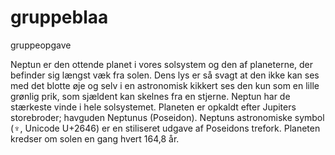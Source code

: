 # gruppeblaa
gruppeopgave

Neptun er den ottende planet i vores solsystem og den af planeterne, der befinder sig længst væk fra solen. Dens lys er så svagt at den ikke kan ses med det blotte øje og selv i en astronomisk kikkert ses den kun som en lille grønlig prik, som sjældent kan skelnes fra en stjerne. Neptun har de stærkeste vinde i hele solsystemet. Planeten er opkaldt efter Jupiters storebroder; havguden Neptunus (Poseidon). Neptuns astronomiske symbol (♆, Unicode U+2646) er en stiliseret udgave af Poseidons trefork. Planeten kredser om solen en gang hvert 164,8 år.